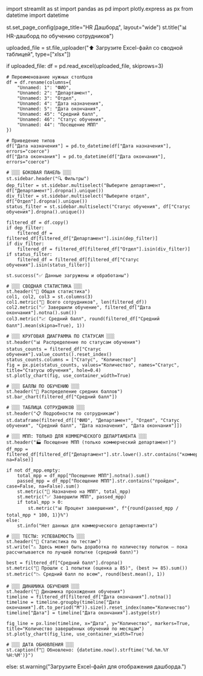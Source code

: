 import streamlit as st
import pandas as pd
import plotly.express as px
from datetime import datetime

st.set_page_config(page_title="HR Дашборд", layout="wide")
st.title("📊 HR-дашборд по обучению сотрудников")

uploaded_file = st.file_uploader("⬆️ Загрузите Excel-файл со сводной таблицей", type=["xlsx"])

if uploaded_file:
    df = pd.read_excel(uploaded_file, skiprows=3)

    # Переименование нужных столбцов
    df = df.rename(columns={
        "Unnamed: 1": "ФИО",
        "Unnamed: 2": "Департамент",
        "Unnamed: 3": "Отдел",
        "Unnamed: 4": "Дата назначения",
        "Unnamed: 5": "Дата окончания",
        "Unnamed: 45": "Средний балл",
        "Unnamed: 46": "Статус обучения",
        "Unnamed: 44": "Посещение МПП"
    })

    # Приведение типов
    df["Дата назначения"] = pd.to_datetime(df["Дата назначения"], errors="coerce")
    df["Дата окончания"] = pd.to_datetime(df["Дата окончания"], errors="coerce")

    # ░░░ БОКОВАЯ ПАНЕЛЬ ░░░
    st.sidebar.header("🔍 Фильтры")
    dep_filter = st.sidebar.multiselect("Выберите департамент", df["Департамент"].dropna().unique())
    div_filter = st.sidebar.multiselect("Выберите отдел", df["Отдел"].dropna().unique())
    status_filter = st.sidebar.multiselect("Статус обучения", df["Статус обучения"].dropna().unique())

    filtered_df = df.copy()
    if dep_filter:
        filtered_df = filtered_df[filtered_df["Департамент"].isin(dep_filter)]
    if div_filter:
        filtered_df = filtered_df[filtered_df["Отдел"].isin(div_filter)]
    if status_filter:
        filtered_df = filtered_df[filtered_df["Статус обучения"].isin(status_filter)]

    st.success("✅ Данные загружены и обработаны")

    # ░░░ СВОДНАЯ СТАТИСТИКА ░░░
    st.header("📌 Общая статистика")
    col1, col2, col3 = st.columns(3)
    col1.metric("👥 Всего сотрудников", len(filtered_df))
    col2.metric("✅ Завершили обучение", filtered_df["Дата окончания"].notna().sum())
    col3.metric("📈 Средний балл", round(filtered_df["Средний балл"].mean(skipna=True), 1))

    # ░░░ КРУГОВАЯ ДИАГРАММА ПО СТАТУСАМ ░░░
    st.header("📊 Распределение по статусам обучения")
    status_counts = filtered_df["Статус обучения"].value_counts().reset_index()
    status_counts.columns = ["Статус", "Количество"]
    fig = px.pie(status_counts, values="Количество", names="Статус", title="Статусы обучения", hole=0.4)
    st.plotly_chart(fig, use_container_width=True)

    # ░░░ БАЛЛЫ ПО ОБУЧЕНИЮ ░░░
    st.header("🎯 Распределение средних баллов")
    st.bar_chart(filtered_df["Средний балл"])

    # ░░░ ТАБЛИЦА СОТРУДНИКОВ ░░░
    st.header("📋 Подробности по сотрудникам")
    st.dataframe(filtered_df[["ФИО", "Департамент", "Отдел", "Статус обучения", "Средний балл", "Дата назначения", "Дата окончания"]])

    # ░░░ МПП: ТОЛЬКО ДЛЯ КОММЕРЧЕСКОГО ДЕПАРТАМЕНТА ░░░
    st.header("🏭 Посещение МПП (только коммерческий департамент)")
    df_mpp = filtered_df[filtered_df["Департамент"].str.lower().str.contains("коммерческий", na=False)]

    if not df_mpp.empty:
        total_mpp = df_mpp["Посещение МПП"].notna().sum()
        passed_mpp = df_mpp["Посещение МПП"].str.contains("пройден", case=False, na=False).sum()
        st.metric("🧾 Назначено на МПП", total_mpp)
        st.metric("✅ Завершили МПП", passed_mpp)
        if total_mpp > 0:
            st.metric("📊 Процент завершения", f"{round(passed_mpp / total_mpp * 100, 1)}%")
    else:
        st.info("Нет данных для коммерческого департамента")

    # ░░░ ТЕСТЫ: УСПЕВАЕМОСТЬ ░░░
    st.header("🧪 Статистика по тестам")
    st.write("⚠️ Здесь может быть доработка по количеству попыток — пока рассчитывается по лучшей попытке (средний балл)")

    best = filtered_df["Средний балл"].dropna()
    st.metric("🧠 Прошли с 1 попытки (оценка ≥ 85)", (best >= 85).sum())
    st.metric("📉 Средний балл по всем", round(best.mean(), 1))

    # ░░░ ДИНАМИКА ОБУЧЕНИЯ ░░░
    st.header("📆 Динамика прохождения обучения")
    timeline = filtered_df[filtered_df["Дата окончания"].notna()]
    timeline = timeline.groupby(timeline["Дата окончания"].dt.to_period("M")).size().reset_index(name="Количество")
    timeline["Дата"] = timeline["Дата окончания"].astype(str)

    fig_line = px.line(timeline, x="Дата", y="Количество", markers=True, title="Количество завершённых обучений по месяцам")
    st.plotly_chart(fig_line, use_container_width=True)

    # ░░░ ДАТА ОБНОВЛЕНИЯ ░░░
    st.caption(f"📅 Обновлено: {datetime.now().strftime('%d.%m.%Y %H:%M')}")

else:
    st.warning("Загрузите Excel-файл для отображения дашборда.")
